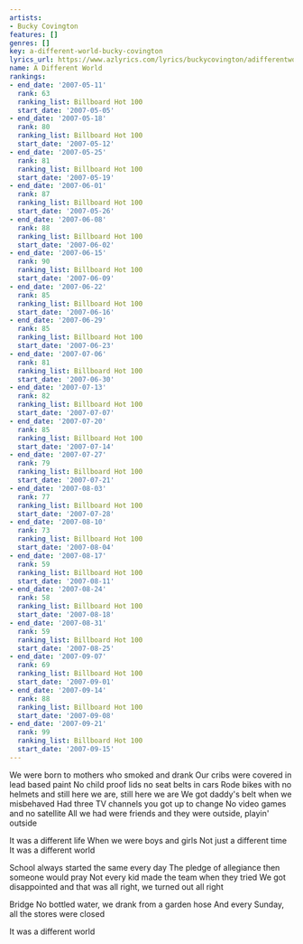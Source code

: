 ```yaml
---
artists:
- Bucky Covington
features: []
genres: []
key: a-different-world-bucky-covington
lyrics_url: https://www.azlyrics.com/lyrics/buckycovington/adifferentworld.html
name: A Different World
rankings:
- end_date: '2007-05-11'
  rank: 63
  ranking_list: Billboard Hot 100
  start_date: '2007-05-05'
- end_date: '2007-05-18'
  rank: 80
  ranking_list: Billboard Hot 100
  start_date: '2007-05-12'
- end_date: '2007-05-25'
  rank: 81
  ranking_list: Billboard Hot 100
  start_date: '2007-05-19'
- end_date: '2007-06-01'
  rank: 87
  ranking_list: Billboard Hot 100
  start_date: '2007-05-26'
- end_date: '2007-06-08'
  rank: 88
  ranking_list: Billboard Hot 100
  start_date: '2007-06-02'
- end_date: '2007-06-15'
  rank: 90
  ranking_list: Billboard Hot 100
  start_date: '2007-06-09'
- end_date: '2007-06-22'
  rank: 85
  ranking_list: Billboard Hot 100
  start_date: '2007-06-16'
- end_date: '2007-06-29'
  rank: 85
  ranking_list: Billboard Hot 100
  start_date: '2007-06-23'
- end_date: '2007-07-06'
  rank: 81
  ranking_list: Billboard Hot 100
  start_date: '2007-06-30'
- end_date: '2007-07-13'
  rank: 82
  ranking_list: Billboard Hot 100
  start_date: '2007-07-07'
- end_date: '2007-07-20'
  rank: 85
  ranking_list: Billboard Hot 100
  start_date: '2007-07-14'
- end_date: '2007-07-27'
  rank: 79
  ranking_list: Billboard Hot 100
  start_date: '2007-07-21'
- end_date: '2007-08-03'
  rank: 77
  ranking_list: Billboard Hot 100
  start_date: '2007-07-28'
- end_date: '2007-08-10'
  rank: 73
  ranking_list: Billboard Hot 100
  start_date: '2007-08-04'
- end_date: '2007-08-17'
  rank: 59
  ranking_list: Billboard Hot 100
  start_date: '2007-08-11'
- end_date: '2007-08-24'
  rank: 58
  ranking_list: Billboard Hot 100
  start_date: '2007-08-18'
- end_date: '2007-08-31'
  rank: 59
  ranking_list: Billboard Hot 100
  start_date: '2007-08-25'
- end_date: '2007-09-07'
  rank: 69
  ranking_list: Billboard Hot 100
  start_date: '2007-09-01'
- end_date: '2007-09-14'
  rank: 88
  ranking_list: Billboard Hot 100
  start_date: '2007-09-08'
- end_date: '2007-09-21'
  rank: 99
  ranking_list: Billboard Hot 100
  start_date: '2007-09-15'
---
```


We were born to mothers who smoked and drank
Our cribs were covered in lead based paint
No child proof lids no seat belts in cars
Rode bikes with no helmets and still here we are, still here we are
We got daddy's belt when we misbehaved
Had three TV channels you got up to change
No video games and no satellite
All we had were friends and they were outside, playin' outside


It was a different life
When we were boys and girls
Not just a different time
It was a different world

School always started the same every day
The pledge of allegiance then someone would pray
Not every kid made the team when they tried
We got disappointed and that was all right, we turned out all right



Bridge
No bottled water, we drank from a garden hose
And every Sunday, all the stores were closed


It was a different world



